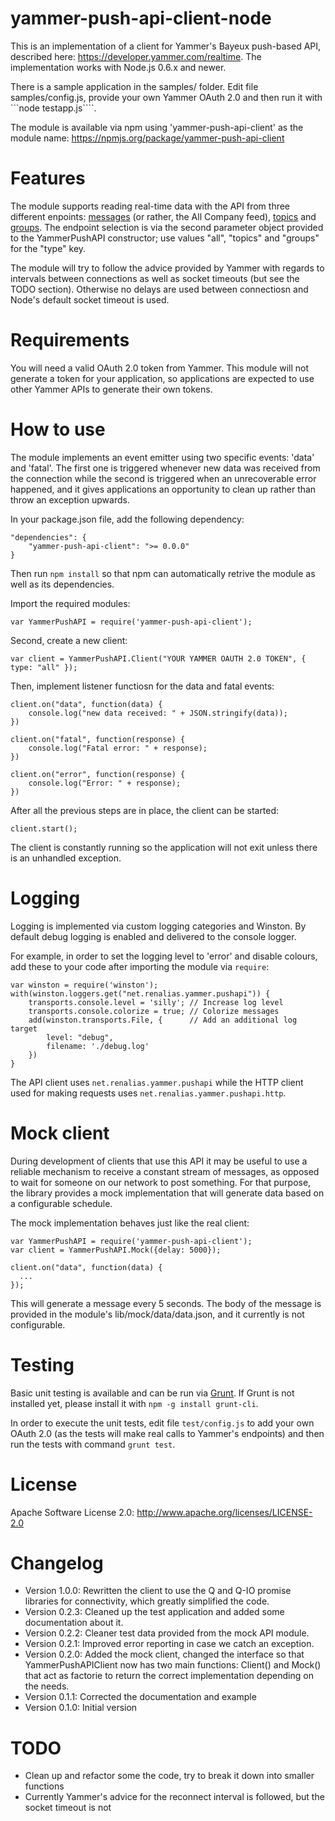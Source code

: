 yammer-push-api-client-node
===========================

This is an implementation of a client for Yammer's Bayeux push-based API, described here: https://developer.yammer.com/realtime. The implementation works with Node.js 0.6.x and newer.

There is a sample application in the samples/ folder. Edit file samples/config.js, provide your own Yammer OAuth 2.0 and then run it with ```node testapp.js````.

The module is available via npm using 'yammer-push-api-client' as the module name: https://npmjs.org/package/yammer-push-api-client

Features
========
The module supports reading real-time data with the API from three different enpoints: [messages](https://developer.yammer.com/api/#message-viewing) (or rather, the All Company feed), [topics](https://developer.yammer.com/api/#topics) and [groups](https://developer.yammer.com/api/#groups). The endpoint selection is via the second parameter object provided to the YammerPushAPI constructor; use values "all", "topics" and "groups" for the "type" key.

The module will try to follow the advice provided by Yammer with regards to intervals between connections as well as socket timeouts (but see the TODO section). Otherwise no delays are used between connectiosn and Node's default socket timeout is used.

Requirements
============
You will need a valid OAuth 2.0 token from Yammer. This module will not generate a token for your application, so applications are expected to use other Yammer APIs to generate their own tokens.

How to use
==========
The module implements an event emitter using two specific events: 'data' and 'fatal'. The first one is triggered whenever new data was received from the connection while the second is triggered when an unrecoverable error happened, and it gives applications an opportunity to clean up rather than throw an exception upwards.

In your package.json file, add the following dependency:

```
"dependencies": {
	"yammer-push-api-client": ">= 0.0.0"
}
```

Then run ```npm install``` so that npm can automatically retrive the module as well as its dependencies.

Import the required modules:

```
var YammerPushAPI = require('yammer-push-api-client');
```

Second, create a new client:

```
var client = YammerPushAPI.Client("YOUR YAMMER OAUTH 2.0 TOKEN", { type: "all" });
```

Then, implement listener functiosn for the data and fatal events:

```
client.on("data", function(data) {
	console.log("new data received: " + JSON.stringify(data));
})

client.on("fatal", function(response) {
	console.log("Fatal error: " + response);
})

client.on("error", function(response) {
	console.log("Error: " + response);
})
```

After all the previous steps are in place, the client can be started:

```
client.start();
```

The client is constantly running so the application will not exit unless there is an unhandled exception.

Logging
=======
Logging is implemented via custom logging categories and Winston. By default debug logging is enabled and
delivered to the console logger. 

For example, in order to set the logging level to 'error' and disable colours, add these to your code after
importing the module via ```require```:

```
var winston = require('winston');
with(winston.loggers.get("net.renalias.yammer.pushapi")) {
	transports.console.level = 'silly';	// Increase log level
    transports.console.colorize = true;	// Colorize messages
    add(winston.transports.File, {		// Add an additional log target
		level: "debug",
		filename: './debug.log' 
	})
}
```

The API client uses ```net.renalias.yammer.pushapi``` while the HTTP client used for making requests uses ```net.renalias.yammer.pushapi.http```.

Mock client
===========
During development of clients that use this API it may be useful to use a reliable mechanism to receive a constant stream of messages, as opposed
to wait for someone on our network to post something. For that purpose, the library provides a mock implementation that will generate data based on a
configurable schedule.

The mock implementation behaves just like the real client:

```
var YammerPushAPI = require('yammer-push-api-client');
var client = YammerPushAPI.Mock({delay: 5000});

client.on("data", function(data) {
  ...
});
```

This will generate a message every 5 seconds. The body of the message is provided in the module's lib/mock/data/data.json, and it currently is
not configurable.

Testing
=======
Basic unit testing is available and can be run via [Grunt](http://gruntjs.com/). If Grunt is not installed yet, please
install it with ```npm -g install grunt-cli```.

In order to execute the unit tests, edit file ```test/config.js``` to add your own OAuth 2.0 (as the tests will make
real calls to Yammer's endpoints) and then run the tests with command ```grunt test```.

License
=======
Apache Software License 2.0: http://www.apache.org/licenses/LICENSE-2.0

Changelog
=========
* Version 1.0.0: Rewritten the client to use the Q and Q-IO promise libraries for connectivity, which greatly simplified the code.
* Version 0.2.3: Cleaned up the test application and added some documentation about it.
* Version 0.2.2: Cleaner test data provided from the mock API module.
* Version 0.2.1: Improved error reporting in case we catch an exception.
* Version 0.2.0: Added the mock client, changed the interface so that YammerPushAPIClient now has two main functions: Client() and Mock() that act as factorie to return the correct implementation depending on the needs.
* Version 0.1.1: Corrected the documentation and example
* Version 0.1.0: Initial version

TODO
====
* Clean up and refactor some the code, try to break it down into smaller functions
* Currently Yammer's advice for the reconnect interval is followed, but the socket timeout is not

